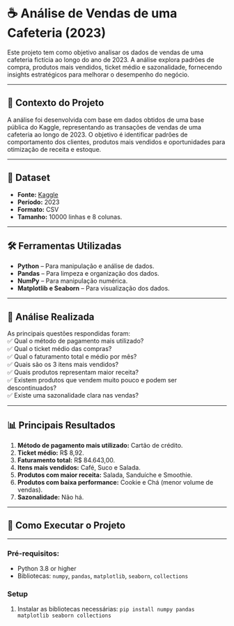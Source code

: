 # ☕ Análise de Vendas de uma Cafeteria (2023)

Este projeto tem como objetivo analisar os dados de vendas de uma cafeteria fictícia ao longo do ano de 2023. A análise explora padrões de compra, produtos mais vendidos, ticket médio e sazonalidade, fornecendo insights estratégicos para melhorar o desempenho do negócio.

---

## 📌 **Contexto do Projeto**  
A análise foi desenvolvida com base em dados obtidos de uma base pública do Kaggle, representando as transações de vendas de uma cafeteria ao longo de 2023. O objetivo é identificar padrões de comportamento dos clientes, produtos mais vendidos e oportunidades para otimização de receita e estoque.

---

## 💾 **Dataset**  
- **Fonte:** [Kaggle](https://www.kaggle.com/datasets/ahmedmohamed2003/cafe-sales-dirty-data-for-cleaning-training)  
- **Período:** 2023  
- **Formato:** CSV  
- **Tamanho:** 10000 linhas e 8 colunas.
  
---

## 🛠️ **Ferramentas Utilizadas**  
- **Python** – Para manipulação e análise de dados.  
- **Pandas** – Para limpeza e organização dos dados.
- **NumPy** – Para manipulação numérica.
- **Matplotlib e Seaborn** – Para visualização dos dados.
  
---

## 🔎 **Análise Realizada**  
As principais questões respondidas foram:  
✅ Qual o método de pagamento mais utilizado?  
✅ Qual o ticket médio das compras?  
✅ Qual o faturamento total e médio por mês?  
✅ Quais são os 3 itens mais vendidos?  
✅ Quais produtos representam maior receita?  
✅ Existem produtos que vendem muito pouco e podem ser descontinuados?  
✅ Existe uma sazonalidade clara nas vendas?  

---

## 📊 **Principais Resultados**  
1. **Método de pagamento mais utilizado:** Cartão de crédito.  
2. **Ticket médio:** R$ 8,92.  
3. **Faturamento total:** R$ 84.643,00.  
4. **Itens mais vendidos:** Café, Suco e Salada.  
5. **Produtos com maior receita:** Salada, Sanduíche e Smoothie.  
6. **Produtos com baixa performance:** Cookie e Chá (menor volume de vendas).  
7. **Sazonalidade:** Não há.  

---

## 🚀 **Como Executar o Projeto**  
---
### Pré-requisitos:
- Python 3.8 or higher
- Bibliotecas: `numpy`, `pandas`, `matplotlib`, `seaborn`, `collections`

### Setup
1. Instalar as bibliotecas necessárias:
   `pip install numpy pandas matplotlib seaborn collections`


